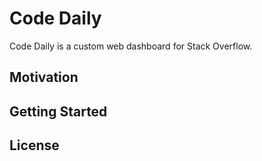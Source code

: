 # Code Daily
Code Daily is a custom web dashboard for Stack Overflow.
## Motivation
## Getting Started
## License